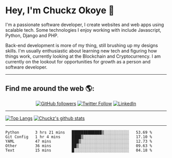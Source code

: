 # Hey, I'm Chuckz Okoye 👑


I'm a passionate software developer, I create websites and web apps using scalable tech. Some technologies I enjoy working with include Javascript, Python, Django and PHP.

Back-end development is more of my thing, still brushing up my designs skills. I'm usually enthusiastic about learning new tech and figuring how things work, currently looking at the Blockchain and Cryptocurrency.
I am currently on the lookout for opportunities for growth as a person and software developer.

-----

## Find me around the web 🌎:
<p align="center">
    <a href="https://github.com/tricelex"><img alt="GitHub followers" src="https://img.shields.io/github/followers/tricelex?style=social"></a>
	<a href="https://twitter.com/chuckzokoye"><img alt="Twitter Follow" src="https://img.shields.io/twitter/follow/chuckzokoye?style=social"></a>
	<a href="https://www.linkedin.com/in/chuckzokoye"><img src="https://img.shields.io/badge/LinkedIn--_.svg?style=social&logo=linkedin" alt="LinkedIn"></a>
</p>

-----
[![Top Langs](https://github-readme-stats.vercel.app/api/top-langs/?username=tricelex)](https://github.com/anuraghazra/github-readme-stats)   [![Chuckz's github stats](https://github-readme-stats.vercel.app/api?username=tricelex&count_private=true&show_icons=true&theme=shades-of-purple)](https://github.com/anuraghazra/github-readme-stats)





-----

<!--START_SECTION:waka-->
```text
Python       3 hrs 21 mins   █████████████▒░░░░░░░░░░░   53.69 % 
Git Config   1 hr 4 mins     ████▒░░░░░░░░░░░░░░░░░░░░   17.10 % 
YAML         47 mins         ███▒░░░░░░░░░░░░░░░░░░░░░   12.73 % 
Other        36 mins         ██▒░░░░░░░░░░░░░░░░░░░░░░   09.63 % 
Text         15 mins         █░░░░░░░░░░░░░░░░░░░░░░░░   04.18 % 
```
<!--END_SECTION:waka-->